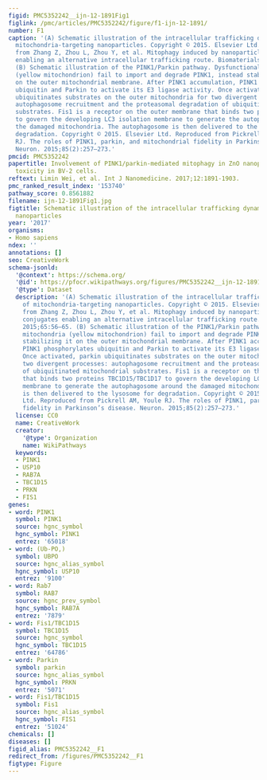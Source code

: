 ```yaml
---
figid: PMC5352242__ijn-12-1891Fig1
figlink: /pmc/articles/PMC5352242/figure/f1-ijn-12-1891/
number: F1
caption: '(A) Schematic illustration of the intracellular trafficking dynamics of
  mitochondria-targeting nanoparticles. Copyright © 2015. Elsevier Ltd. Reproduced
  from Zhang Z, Zhou L, Zhou Y, et al. Mitophagy induced by nanoparticle-peptide conjugates
  enabling an alternative intracellular trafficking route. Biomaterials. 2015;65:56–65.
  (B) Schematic illustration of the PINK1/Parkin pathway. Dysfunctional mitochondria
  (yellow mitochondrion) fail to import and degrade PINK1, instead stabilizing it
  on the outer mitochondrial membrane. After PINK1 accumulation, PINK1 phosphorylates
  ubiquitin and Parkin to activate its E3 ligase activity. Once activated, parkin
  ubiquitinates substrates on the outer mitochondria for two divergent processes:
  autophagosome recruitment and the proteasomal degradation of ubiquitinated mitochondrial
  substrates. Fis1 is a receptor on the outer membrane that binds two proteins TBC1D15/TBC1D17
  to govern the developing LC3 isolation membrane to generate the autophagosome around
  the damaged mitochondria. The autophagosome is then delivered to the lysosome for
  degradation. Copyright © 2015. Elsevier Ltd. Reproduced from Pickrell AM, Youle
  RJ. The roles of PINK1, parkin, and mitochondrial fidelity in Parkinson’s disease.
  Neuron. 2015;85(2):257–273.'
pmcid: PMC5352242
papertitle: Involvement of PINK1/parkin-mediated mitophagy in ZnO nanoparticle-induced
  toxicity in BV-2 cells.
reftext: Limin Wei, et al. Int J Nanomedicine. 2017;12:1891-1903.
pmc_ranked_result_index: '153740'
pathway_score: 0.8561882
filename: ijn-12-1891Fig1.jpg
figtitle: Schematic illustration of the intracellular trafficking dynamics of mitochondria-targeting
  nanoparticles
year: '2017'
organisms:
- Homo sapiens
ndex: ''
annotations: []
seo: CreativeWork
schema-jsonld:
  '@context': https://schema.org/
  '@id': https://pfocr.wikipathways.org/figures/PMC5352242__ijn-12-1891Fig1.html
  '@type': Dataset
  description: '(A) Schematic illustration of the intracellular trafficking dynamics
    of mitochondria-targeting nanoparticles. Copyright © 2015. Elsevier Ltd. Reproduced
    from Zhang Z, Zhou L, Zhou Y, et al. Mitophagy induced by nanoparticle-peptide
    conjugates enabling an alternative intracellular trafficking route. Biomaterials.
    2015;65:56–65. (B) Schematic illustration of the PINK1/Parkin pathway. Dysfunctional
    mitochondria (yellow mitochondrion) fail to import and degrade PINK1, instead
    stabilizing it on the outer mitochondrial membrane. After PINK1 accumulation,
    PINK1 phosphorylates ubiquitin and Parkin to activate its E3 ligase activity.
    Once activated, parkin ubiquitinates substrates on the outer mitochondria for
    two divergent processes: autophagosome recruitment and the proteasomal degradation
    of ubiquitinated mitochondrial substrates. Fis1 is a receptor on the outer membrane
    that binds two proteins TBC1D15/TBC1D17 to govern the developing LC3 isolation
    membrane to generate the autophagosome around the damaged mitochondria. The autophagosome
    is then delivered to the lysosome for degradation. Copyright © 2015. Elsevier
    Ltd. Reproduced from Pickrell AM, Youle RJ. The roles of PINK1, parkin, and mitochondrial
    fidelity in Parkinson’s disease. Neuron. 2015;85(2):257–273.'
  license: CC0
  name: CreativeWork
  creator:
    '@type': Organization
    name: WikiPathways
  keywords:
  - PINK1
  - USP10
  - RAB7A
  - TBC1D15
  - PRKN
  - FIS1
genes:
- word: PINK1
  symbol: PINK1
  source: hgnc_symbol
  hgnc_symbol: PINK1
  entrez: '65018'
- word: (Ub-PO,)
  symbol: UBPO
  source: hgnc_alias_symbol
  hgnc_symbol: USP10
  entrez: '9100'
- word: Rab7
  symbol: RAB7
  source: hgnc_prev_symbol
  hgnc_symbol: RAB7A
  entrez: '7879'
- word: Fis1/TBC1D15
  symbol: TBC1D15
  source: hgnc_symbol
  hgnc_symbol: TBC1D15
  entrez: '64786'
- word: Parkin
  symbol: parkin
  source: hgnc_alias_symbol
  hgnc_symbol: PRKN
  entrez: '5071'
- word: Fis1/TBC1D15
  symbol: Fis1
  source: hgnc_alias_symbol
  hgnc_symbol: FIS1
  entrez: '51024'
chemicals: []
diseases: []
figid_alias: PMC5352242__F1
redirect_from: /figures/PMC5352242__F1
figtype: Figure
---
```

